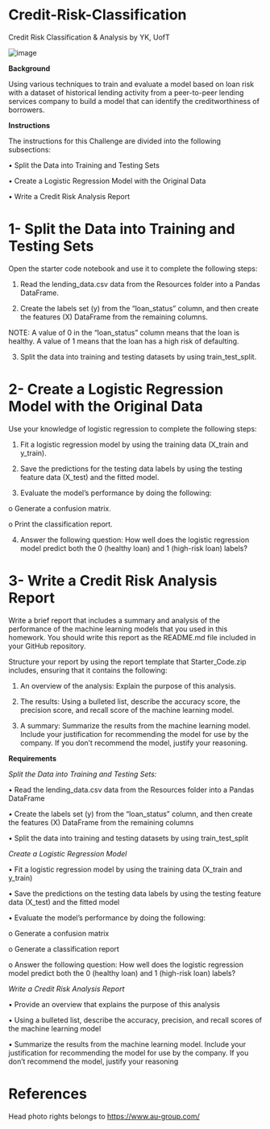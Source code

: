 # Credit-Risk-Classification

Credit Risk Classification & Analysis by YK, UofT

![image](https://github.com/YargKlnc/credit-risk-classification/assets/142269763/b5c1216e-3aba-4ad6-a568-9e3a766ba089)


**Background**

Using various techniques to train and evaluate a model based on loan risk with a dataset of historical lending activity from a peer-to-peer lending services company to build a model that can identify the creditworthiness of borrowers.


**Instructions**

The instructions for this Challenge are divided into the following subsections:

•	Split the Data into Training and Testing Sets

•	Create a Logistic Regression Model with the Original Data

•	Write a Credit Risk Analysis Report


# 1- Split the Data into Training and Testing Sets


Open the starter code notebook and use it to complete the following steps:


1.	Read the lending_data.csv data from the Resources folder into a Pandas DataFrame.
  

2.  Create the labels set (y) from the “loan_status” column, and then create the features (X) DataFrame from the remaining columns.
   

NOTE: A value of 0 in the “loan_status” column means that the loan is healthy. A value of 1 means that the loan has a high risk of defaulting.


3.	Split the data into training and testing datasets by using train_test_split.


# 2- Create a Logistic Regression Model with the Original Data

Use your knowledge of logistic regression to complete the following steps:

1.	Fit a logistic regression model by using the training data (X_train and y_train).

2.	Save the predictions for the testing data labels by using the testing feature data (X_test) and the fitted model.

3.	Evaluate the model’s performance by doing the following:

  o	Generate a confusion matrix.

  o	Print the classification report.

4.	Answer the following question: How well does the logistic regression model predict both the 0 (healthy loan) and 1 (high-risk loan) labels?


# 3- Write a Credit Risk Analysis Report


Write a brief report that includes a summary and analysis of the performance of the machine learning models that you used in this homework. You should write this report as the README.md file included in your GitHub repository.


Structure your report by using the report template that Starter_Code.zip includes, ensuring that it contains the following:

1.	An overview of the analysis: Explain the purpose of this analysis.

2.	The results: Using a bulleted list, describe the accuracy score, the precision score, and recall score of the machine learning model.

3.	A summary: Summarize the results from the machine learning model. Include your justification for recommending the model for use by the company. If you don’t recommend the model, justify your reasoning.


**Requirements**


*Split the Data into Training and Testing Sets:*

•	Read the lending_data.csv data from the Resources folder into a Pandas DataFrame

•	Create the labels set (y) from the “loan_status” column, and then create the features (X) DataFrame from the remaining columns

•	Split the data into training and testing datasets by using train_test_split


*Create a Logistic Regression Model*

•	Fit a logistic regression model by using the training data (X_train and y_train)

•	Save the predictions on the testing data labels by using the testing feature data (X_test) and the fitted model

•	Evaluate the model’s performance by doing the following:

  o	Generate a confusion matrix

  o	Generate a classification report

  o	Answer the following question: How well does the logistic regression model predict both the 0 (healthy loan) and 1 (high-risk loan) labels?


*Write a Credit Risk Analysis Report*

•	Provide an overview that explains the purpose of this analysis

•	Using a bulleted list, describe the accuracy, precision, and recall scores of the machine learning model

•	Summarize the results from the machine learning model. Include your justification for recommending the model for use by the company. If you don’t recommend the model, justify your reasoning



# References

Head photo rights belongs to https://www.au-group.com/



